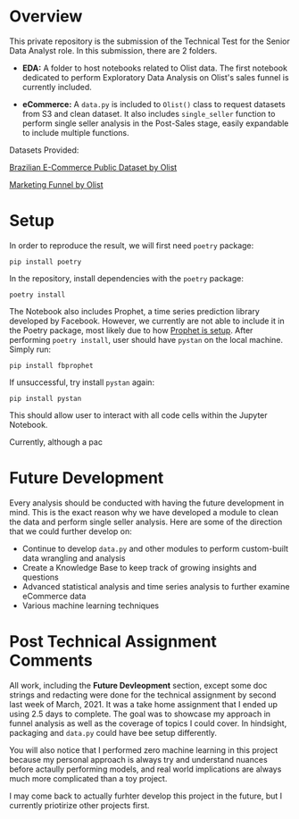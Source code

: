 # **Overview**

This private repository is the submission of the Technical Test for the Senior Data Analyst role. In this submission, there are 2 folders. 

- **EDA:** A folder to host notebooks related to Olist data. The first notebook dedicated to perform Exploratory Data Analysis on Olist's sales funnel is currently included. 

- **eCommerce:** A `data.py` is included to `Olist()` class to request datasets from S3 and clean dataset. It also includes `single_seller` function to perform single seller analysis in the Post-Sales stage, easily expandable to include multiple functions.

Datasets Provided:

[Brazilian E-Commerce Public Dataset by Olist](https://www.kaggle.com/olistbr/brazilian-ecommerce)

[Marketing Funnel by Olist](https://www.kaggle.com/olistbr/marketing-funnel-olist)

# **Setup**
In order to reproduce the result, we will first need `poetry` package:

```
pip install poetry
```

In the repository, install dependencies with the `poetry` package:

```
poetry install
```

The Notebook also includes Prophet, a time series prediction library developed by Facebook. However, we currently are not able to include it in the Poetry package, most likely due to how [Prophet is setup](https://facebook.github.io/prophet/docs/installation.html#python). After performing `poetry install`, user should have `pystan` on the local machine. Simply run:

```
pip install fbprophet
```

If unsuccessful, try install `pystan` again:
```
pip install pystan
```

This should allow user to interact with all code cells within the Jupyter Notebook.

Currently, although a pac

# Future Development 

Every analysis should be conducted with having the future development in mind. This is the exact reason why we have developed a module to clean the data and perform single seller analysis. Here are some of the direction that we could further develop on:

- Continue to develop `data.py` and other modules to perform custom-built data wrangling and analysis
- Create a Knowledge Base to keep track of growing insights and questions
- Advanced statistical analysis and time series analysis to further examine eCommerce data
- Various machine learning techniques 

# Post Technical Assignment Comments
All work, including the **Future Devleopment** section, except some doc strings and redacting were done for the technical assignment by second last week of March, 2021. It was a take home assignment that I ended up using 2.5 days to complete. The goal was to showcase my approach in funnel analysis as well as the coverage of topics I could cover. In hindsight, packaging and `data.py` could have bee setup differently.

You will also notice that I performed zero machine learning in this project because my personal approach is always try and understand nuances before actaully performing models, and real world implications are always much more complicated than a toy project.

I may come back to actually furhter develop this project in the future, but I currently priotirize other projects first. 